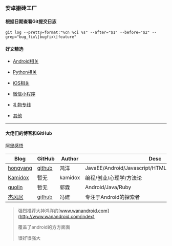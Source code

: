### 安卓搬砖工厂

#### 根据日期查看Git提交日志
```
git log --pretty=format:"%cn %ci %s" --after="$1" --before="$2" --grep="bug_fix\|bugfix\|feature"
```

#### 好文精选

* [Android相关][1]

* [Python相关][2]

* [iOS相关][3]

* [微信小程序][4]

* [礼物专线][5]

* [其他][6]

[1]:android/_Android相关.md

[2]:python/python相关.md

[3]:iOS/iOS相关.md

[4]:https://mp.weixin.qq.com/debug/wxadoc/dev/index.html?t=201822

[5]:https://github.com/MoMuBai/GiftForGirl

[6]:other/其他相关.md


***
#### 大佬们的博客和GitHub

[阿里感悟](http://ifeve.com/alithink-interview/)


|  Blog  |  GitHub   |  Author  | Desc |
|--------|--------|-------|-----------|
| [hongyang](http://blog.csdn.net/lmj623565791) | [github](https://github.com/hongyangAndroid) |  鸿洋 |JavaEE/Android/Javascript/HTML5/MySQL/Hadoop/Linux
|[Kamidox](http://blog.kamidox.com/category/android.html)|暂无| kamidox|编程/创业/心理学/方法论|
|[guolin](http://blog.csdn.net/guolin_blog)|暂无|郭霖|Android/Java/Ruby|
|[杰风居](http://jayfeng.com/about/)|[github](https://github.com/openproject)|冯建|专注于Android的探索者|


> 强烈推荐大神鸿洋的[www.wanandroid.com](http://www.wanandroid.com/index)
> 
> 覆盖了android的方方面面
> 
> 很好很强大